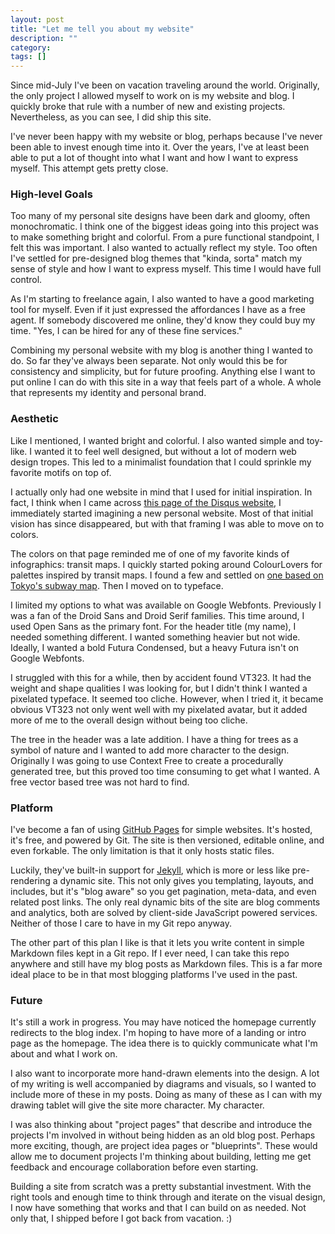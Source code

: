 ```yaml
---
layout: post
title: "Let me tell you about my website"
description: ""
category: 
tags: []
---
```

Since mid-July I've been on vacation traveling around the world. Originally, the only project I allowed myself to work on is my website and blog. I quickly broke that rule with a number of new and existing projects. Nevertheless, as you can see, I did ship this site.

I've never been happy with my website or blog, perhaps because I've never been able to invest enough time into it. Over the years, I've at least been able to put a lot of thought into what I want and how I want to express myself. This attempt gets pretty close. 

### High-level Goals
Too many of my personal site designs have been dark and gloomy, often monochromatic. I think one of the biggest ideas going into this project was to make something bright and colorful. From a pure functional standpoint, I felt this was important. I also wanted to actually reflect my style. Too often I've settled for pre-designed blog themes that "kinda, sorta" match my sense of style and how I want to express myself. This time I would have full control.

As I'm starting to freelance again, I also wanted to have a good marketing tool for myself. Even if it just expressed the affordances I have as a free agent. If somebody discovered me online, they'd know they could buy my time. "Yes, I can be hired for any of these fine services."

Combining my personal website with my blog is another thing I wanted to do. So far they've always been separate. Not only would this be for consistency and simplicity, but for future proofing. Anything else I want to put online I can do with this site in a way that feels part of a whole. A whole that represents my identity and personal brand.

### Aesthetic
Like I mentioned, I wanted bright and colorful. I also wanted simple and toy-like. I wanted it to feel well designed, but without a lot of modern web design tropes. This led to a minimalist foundation that I could sprinkle my favorite motifs on top of.

I actually only had one website in mind that I used for initial inspiration. In fact, I think when I came across [this page of the Disqus website](http://disqus.com/for-websites/awesome-ux), I immediately started imagining a new personal website. Most of that initial vision has since disappeared, but with that framing I was able to move on to colors.

The colors on that page reminded me of one of my favorite kinds of infographics: transit maps. I quickly started poking around ColourLovers for palettes inspired by transit maps. I found a few and settled on [one based on Tokyo's subway map](http://www.colourlovers.com/palette/1043750/Tokyo_Subway). Then I moved on to typeface.

I limited my options to what was available on Google Webfonts. Previously I was a fan of the Droid Sans and Droid Serif families. This time around, I used Open Sans as the primary font. For the header title (my name), I needed something different. I wanted something heavier but not wide. Ideally, I wanted a bold Futura Condensed, but a heavy Futura isn't on Google Webfonts. 

I struggled with this for a while, then by accident found VT323. It had the weight and shape qualities I was looking for, but I didn't think I wanted a pixelated typeface. It seemed too cliche. However, when I tried it, it became obvious VT323 not only went well with my pixelated avatar, but it added more of me to the overall design without being too cliche.

The tree in the header was a late addition. I have a thing for trees as a symbol of nature and I wanted to add more character to the design. Originally I was going to use Context Free to create a procedurally generated tree, but this proved too time consuming to get what I wanted. A free vector based tree was not hard to find.

### Platform
I've become a fan of using [GitHub Pages](http://pages.github.com/) for simple websites. It's hosted, it's free, and powered by Git. The site is then versioned, editable online, and even forkable. The only limitation is that it only hosts static files. 

Luckily, they've built-in support for [Jekyll](https://github.com/mojombo/jekyll), which is more or less like pre-rendering a dynamic site. This not only gives you templating, layouts, and includes, but it's "blog aware" so you get pagination, meta-data, and even related post links. The only real dynamic bits of the site are blog comments and analytics, both are solved by client-side JavaScript powered services. Neither of those I care to have in my Git repo anyway.

The other part of this plan I like is that it lets you write content in simple Markdown files kept in a Git repo. If I ever need, I can take this repo anywhere and still have my blog posts as Markdown files. This is a far more ideal place to be in that most blogging platforms I've used in the past.

### Future
It's still a work in progress. You may have noticed the homepage currently redirects to the blog index. I'm hoping to have more of a landing or intro page as the homepage. The idea there is to quickly communicate what I'm about and what I work on.

I also want to incorporate more hand-drawn elements into the design. A lot of my writing is well accompanied by diagrams and visuals, so I wanted to include more of these in my posts. Doing as many of these as I can with my drawing tablet will give the site more character. My character.

I was also thinking about "project pages" that describe and introduce the projects I'm involved in without being hidden as an old blog post. Perhaps more exciting, though, are project idea pages or "blueprints". These would allow me to document projects I'm thinking about building, letting me get feedback and encourage collaboration before even starting.

Building a site from scratch was a pretty substantial investment. With the right tools and enough time to think through and iterate on the visual design, I now have something that works and that I can build on as needed. Not only that, I shipped before I got back from vacation. :)


